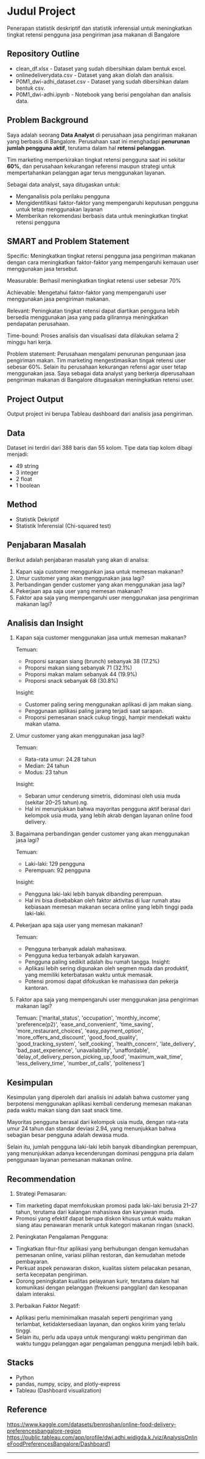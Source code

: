 # Judul Project
Penerapan statistik deskriptif dan statistik inferensial untuk meningkatkan tingkat retensi pengguna jasa pengiriman jasa makanan di Bangalore

## Repository Outline
- clean_df.xlsx - Dataset yang sudah dibersihkan dalam bentuk excel.
- onlinedeliverydata.csv - Dataset yang akan diolah dan analisis.
- P0M1_dwi-adhi_dataset.csv - Dataset yang sudah dibersihkan dalam bentuk csv.
- P0M1_dwi-adhi.ipynb - Notebook yang berisi pengolahan dan analisis data.

## Problem Background
Saya adalah seorang **Data Analyst** di perusahaan jasa pengiriman makanan yang berbasis di Bangalore. Perusahaan saat ini menghadapi **penurunan jumlah pengguna aktif**, terutama dalam hal **retensi pelanggan**.

Tim marketing memperkirakan tingkat retensi pengguna saat ini sekitar **60%**, dan perusahaan kekurangan referensi maupun strategi untuk mempertahankan pelanggan agar terus menggunakan layanan.

Sebagai data analyst, saya ditugaskan untuk:
- Menganalisis pola perilaku pengguna
- Mengidentifikasi faktor-faktor yang mempengaruhi keputusan pengguna untuk tetap menggunakan layanan
- Memberikan rekomendasi berbasis data untuk meningkatkan tingkat retensi pengguna

## SMART and Problem Statement
Specific: Meningkatkan tingkat retensi pengguna jasa pengiriman makanan dengan cara meningkatkan faktor-faktor yang mempengaruhi kemauan user menggunakan jasa tersebut.

Measurable: Berhasil meningkatkan tingkat retensi user sebesar 70%

Achievable: Mengetahui faktor-faktor yang mempengaruhi user menggunakan jasa pengiriman makanan.

Relevant: Peningkatan tingkat retensi dapat diartikan pengguna lebih bersedia menggunakan jasa yang pada gilirannya meningkatkan pendapatan perusahaan.

Time-bound: Proses analisis dan visualisasi data dilakukan selama 2 minggu hari kerja.

Problem statement: Perusahaan mengalami penurunan pengunaan jasa pengiriman makan. Tim marketing mengestimasikan tingak retensi user sebesar 60%. Selain itu perusahaan kekurangan refensi agar user tetap menggunakan jasa. Saya sebagai data analyst yang berkerja diperusahaan pengiriman makanan di Bangalore ditugasakan meningkatkan retensi user.


## Project Output
Output project ini berupa Tableau dashboard dari analisis jasa pengiriman.

## Data
Dataset ini terdiri dari 388 baris dan 55 kolom. 
Tipe data tiap kolom dibagi menjadi:
- 49 string 
- 3 integer
- 2 float
- 1 boolean

## Method
- Statistik Dekriptif
- Statistik Inferensial (Chi-squared test)

## Penjabaran Masalah
Berikut adalah penjabaran masalah yang akan di analisa:
1. Kapan saja customer menggunkan jasa untuk memesan makanan?
2. Umur customer yang akan menggunakan jasa lagi?
3. Perbandingan gender customer yang akan menggunakan jasa lagi?
4. Pekerjaan apa saja user yang memesan makanan?
5. Faktor apa saja yang mempengaruhi user menggunakan jasa pengiriman makanan lagi?

## Analisis dan Insight
1. Kapan saja customer menggunakan jasa untuk memesan makanan?

    Temuan:
    - Proporsi sarapan siang (brunch) sebanyak 38 (17.2%)
    - Proporsi makan siang sebanyak 71 (32.1%)
    - Proporsi makan malam sebanyak 44 (19.9%)
    - Proporsi snack sebanyak 68 (30.8%)

    Insight:
    - Customer paling sering menggunakan aplikasi di jam makan siang.
    - Penggunaan aplikasi paling jarang terjadi saat sarapan.
    - Proporsi pemesanan snack cukup tinggi, hampir mendekati waktu makan utama.
  
2. Umur customer yang akan menggunakan jasa lagi?

    Temuan:
    - Rata-rata umur: 24.28 tahun
    - Median: 24 tahun
    - Modus: 23 tahun

    Insight:
    - Sebaran umur cenderung simetris, didominasi oleh usia muda (sekitar 20–25 tahun).ng.
    - Hal ini menunjukkan bahwa mayoritas pengguna aktif berasal dari kelompok usia muda, yang lebih akrab dengan layanan online food delivery.

3. Bagaimana perbandingan gender customer yang akan menggunakan jasa lagi?

    Temuan:
    - Laki-laki: 129 pengguna
    - Perempuan: 92 pengguna

    Insight:
    - Pengguna laki-laki lebih banyak dibanding perempuan.
    - Hal ini bisa disebabkan oleh faktor aktivitas di luar rumah atau kebiasaan memesan makanan secara online yang lebih tinggi pada laki-laki.
    
4. Pekerjaan apa saja user yang memesan makanan?

    Temuan:
    - Pengguna terbanyak adalah mahasiswa.
    - Pengguna kedua terbanyak adalah karyawan.
    - Pengguna paling sedikit adalah ibu rumah tangga.
    Insight:
    - Aplikasi lebih sering digunakan oleh segmen muda dan produktif, yang memiliki keterbatasan waktu untuk memasak.
    - Potensi promosi dapat difokuskan ke mahasiswa dan pekerja kantoran.
    
6. Faktor apa saja yang mempengaruhi user menggunakan jasa pengiriman makanan lagi?

    Temuan:
   ['marital_status',
 'occupation',
 'monthly_income',
 'preference(p2)',
 'ease_and_convenient',
 'time_saving',
 'more_restaurant_choices',
 'easy_payment_option',
 'more_offers_and_discount',
 'good_food_quality',
 'good_tracking_system',
 'self_cooking',
 'health_concern',
 'late_delivery',
 'bad_past_experience',
 'unavailability',
 'unaffordable',
 'delay_of_delivery_person_picking_up_food',
 'maximum_wait_time',
 'less_delivery_time',
 'number_of_calls',
 'politeness']

## Kesimpulan

Kesimpulan yang diperoleh dari analisis ini adalah bahwa customer yang berpotensi menggunakan aplikasi kembali cenderung memesan makanan pada waktu makan siang dan saat snack time.

Mayoritas pengguna berasal dari kelompok usia muda, dengan rata-rata umur 24 tahun dan standar deviasi 2.94, yang menunjukkan bahwa sebagian besar pengguna adalah dewasa muda.

Selain itu, jumlah pengguna laki-laki lebih banyak dibandingkan perempuan, yang menunjukkan adanya kecenderungan dominasi pengguna pria dalam penggunaan layanan pemesanan makanan online.

## Recommendation

1. Strategi Pemasaran:
  - Tim marketing dapat memfokuskan promosi pada laki-laki berusia 21–27 tahun, terutama dari kalangan mahasiswa dan karyawan muda.
  - Promosi yang efektif dapat berupa diskon khusus untuk waktu makan siang atau penawaran menarik untuk kategori makanan ringan (snack).
2. Peningkatan Pengalaman Pengguna:
  - Tingkatkan fitur-fitur aplikasi yang berhubungan dengan kemudahan pemesanan online, variasi pilihan restoran, dan kemudahan metode pembayaran.
  - Perkuat aspek penawaran diskon, kualitas sistem pelacakan pesanan, serta kecepatan pengiriman.
  - Dorong peningkatan kualitas pelayanan kurir, terutama dalam hal komunikasi dengan pelanggan (frekuensi panggilan) dan kesopanan dalam interaksi.
3. Perbaikan Faktor Negatif:
  - Aplikasi perlu meminimalkan masalah seperti pengiriman yang terlambat, ketidaktersediaan layanan, dan ongkos kirim yang terlalu tinggi.
  - Selain itu, perlu ada upaya untuk mengurangi waktu pengiriman dan waktu tunggu pelanggan agar pengalaman pengguna menjadi lebih baik.

## Stacks
- Python
- pandas, numpy, scipy, and plotly-express
- Tableau (Dashboard visualization)

## Reference
https://www.kaggle.com/datasets/benroshan/online-food-delivery-preferencesbangalore-region
https://public.tableau.com/app/profile/dwi.adhi.widigda.k./viz/AnalysisOnlineFoodPreferencesBangalore/Dashboard1

---
